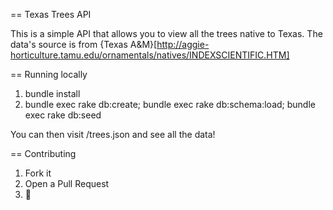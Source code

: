 == Texas Trees API

This is a simple API that allows you to view all the trees native to Texas. The data's source is from {Texas A&M}[http://aggie-horticulture.tamu.edu/ornamentals/natives/INDEXSCIENTIFIC.HTM]

== Running locally

1. bundle install
2. bundle exec rake db:create; bundle exec rake db:schema:load; bundle exec rake db:seed


You can then visit /trees.json and see all the data!


== Contributing

1. Fork it
2. Open a Pull Request
2. 🚢
